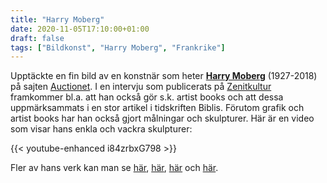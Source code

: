 ```yaml
---
title: "Harry Moberg"
date: 2020-11-05T17:10:00+01:00
draft: false
tags: ["Bildkonst", "Harry Moberg", "Frankrike"]
---
```


Upptäckte en fin bild av en konstnär som heter [**Harry Moberg**](https://sv.wikipedia.org/wiki/Harry_Moberg) (1927-2018) på sajten  [Auctionet](https://web.archive.org/web/20201105162005/https://auctionet.com/sv/1490649-harry-moberg-farglitografi-signerad-och-numrerad-13-40/images). I en intervju som publicerats på [Zenitkultur](https://web.archive.org/web/20200808202751/https://www.zenitkultur.com/artist.php?id=1361) framkommer bl.a. att han också gör s.k. artist books och att dessa uppmärksammats i en stor artikel i tidskriften Biblis. Förutom grafik och artist books har han också gjort målningar och skulpturer. Här är en video som visar hans enkla och vackra skulpturer:

{{< youtube-enhanced i84zrbxG798 >}}

Fler av hans verk kan man se [här](https://web.archive.org/web/20201105163718/http://www.nordensljus.se/2019/09/utstallning-november-2019/), [här](https://web.archive.org/web/20201105164007/http://www.leilaskonstbutik.se/KB%20391.htm), [här](https://web.archive.org/web/20201105165024/https://auctionet.com/sv/1309139-kustparti-jylland-olja-pa-panna-signerad-moberg/images) och [här](https://web.archive.org/web/20201105164513/https://www.bukowskis.com/sv/bukipedia/19771-harry-moberg).

